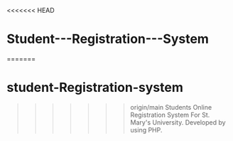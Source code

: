 <<<<<<< HEAD
# Student---Registration---System
=======
# student-Registration-system
>>>>>>> origin/main
Students Online Registration System For St. Mary's University. Developed by using PHP.
